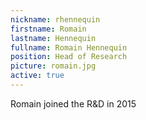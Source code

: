 ```yaml
---
nickname: rhennequin
firstname: Romain
lastname: Hennequin
fullname: Romain Hennequin
position: Head of Research
picture: romain.jpg
active: true
---
```

Romain joined the R&D in 2015
